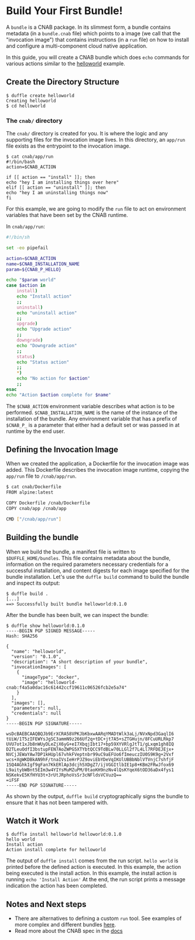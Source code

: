 # Build Your First Bundle!

A `bundle` is a CNAB package. In its slimmest form, a bundle contains metadata (in a `bundle.cnab` file) which points to a image (we call that the "invocation image") that contains instructions (in a `run` file) on how to install and configure a multi-component cloud native application.

In this guide, you will create a CNAB bundle which does `echo` commands for various actions similar to the [helloworld](https://github.com/deislabs/duffle/blob/master/examples/helloworld/cnab/app/run) example.

## Create the Directory Structure

```console
$ duffle create helloworld
Creating helloworld
$ cd helloworld
```

### The `cnab/` directory

The `cnab/` directory is created for you. It is where the logic and any supporting files for the invocation image lives. In this directory, an `app/run` file exists as the entrypoint to the invocation image.

```console
$ cat cnab/app/run
#!/bin/bash
action=$CNAB_ACTION

if [[ action == "install" ]]; then
echo "hey I am installing things over here"
elif [[ action == "uninstall" ]]; then
echo "hey I am uninstalling things now"
fi
```

For this example, we are going to modify the `run` file to act on environment variables that have been set by the CNAB runtime.

In `cnab/app/run`:

```bash
#!/bin/sh

set -eo pipefail

action=$CNAB_ACTION
name=$CNAB_INSTALLATION_NAME
param=${CNAB_P_HELLO}

echo "$param world"
case $action in
    install)
    echo "Install action"
    ;;
    uninstall)
    echo "uninstall action"
    ;;
    upgrade)
    echo "Upgrade action"
    ;;
    downgrade)
    echo "Downgrade action"
    ;;
    status)
    echo "Status action"
    ;;
    *)
    echo "No action for $action"
    ;;
esac
echo "Action $action complete for $name"
```

The `$CNAB_ACTION` environment variable describes what action is to be performed. `$CNAB_INSTALLATION_NAME` is the name of the instance of the installation of the bundle. Any environment variable that has a prefix of `$CNAB_P_` is a parameter that either had a default set or was passed in at runtime by the end user.

## Defining the Invocation Image

When we created the application, a Dockerfile for the invocation image was added. This Dockerfile describes the invocation image runtime, copying the `app/run` file to `/cnab/app/run`.

```bash
$ cat cnab/Dockerfile
FROM alpine:latest

COPY Dockerfile /cnab/Dockerfile
COPY cnab/app /cnab/app

CMD ["/cnab/app/run"]
```

## Building the bundle

When we build the bundle, a manifest file is written to `$DUFFLE_HOME/bundles`. This file contains metadata about the bundle, information on the required parameters necessary credentials for a successful installation, and content digests for each image specified for the bundle installation. Let's use the `duffle build` command to build the bundle and inspect its output:

```console
$ duffle build .
[...]
==> Successfully built bundle helloworld:0.1.0
```

After the bundle has been built, we can inspect the bundle:

```console
$ duffle show helloworld:0.1.0
-----BEGIN PGP SIGNED MESSAGE-----
Hash: SHA256

{
  "name": "helloworld",
  "version": "0.1.0",
  "description": "A short description of your bundle",
  "invocationImages": [
    {
      "imageType": "docker",
      "image": "helloworld-cnab:f4a5a0dac16c61442ccf19611c06526fcb2e5a74"
    }
  ],
  "images": [],
  "parameters": null,
  "credentials": null
}
-----BEGIN PGP SIGNATURE-----

wsDcBAEBCAAQBQJb9ErXCRA58VPKJbKbxwAARqYMADtWlk3aLj/NVxNpd3GaqlI6
tUiW/1T5zIFEWYsJgSC3ammN9z266Uf2q+tDC+jt7A5+sZTGHujn/8FCuURLRkp7
UVU7ot1xJb8nWUyDLeZjX6yG+eI7XbqjIbt17+bp59XYVRlgJtT1/gLxqm1gh8IQ
D2TLeuOdfI3bstupFEN7AoZWPG5XTYbtQCC9TdBLw70LLGl2f7L4Ll7RFDEJEjx+
NVCjJEWaYAw7DP1kHUpl67vhkFVeptnbr99uC9aEFUo6fImeuczIU0S9K9g+2Vxf
wcs+XgWKDBkAN9hF/tnaIVsIeHrPJZ9oviEbYDeVqIKUlUBBbNblVTVnjC7shfjF
1SQ4AGhkIgf9gFan7KkERlAp3dcjh5XDgZ7/ijVGGItlbIE1p8+KBm2FRwJfox69
L9aitybWBnt5EIm3w4YIYsMuMZuPM/0taoKH9nzNv4lQsKYqeX6tOD36aDx4fys1
NSKekvE5KfHYU3t+3rUtJRphoVsSr3cNFldsVCVuzQ==
=iFSF
-----END PGP SIGNATURE-----
```

As shown by the output, `duffle build` cryptographically signs the bundle to ensure that it has not been tampered with.

## Watch it Work

```console
$ duffle install helloworld helloworld:0.1.0
hello world
Install action
Action install complete for helloworld
```

The output of `duffle install` comes from the run script. `hello world` is printed before the defined action is executed. In this example, the action being executed is the install action. In this example, the install action is running `echo 'Install Action'` At the end, the run script prints a message indication the action has been completed.

## Notes and Next steps

- There are alternatives to defining a custom `run` tool. See examples of more complex and different bundles [here](https://github.com/deislabs/bundles).
- Read more about the CNAB spec in the [docs](https://github.com/deislabs/cnab-spec/blob/master/100-CNAB.md)
